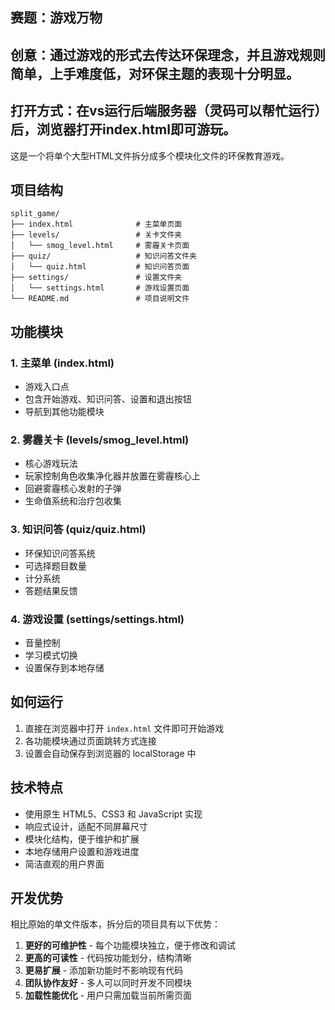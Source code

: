 ## 赛题：游戏万物
## 创意：通过游戏的形式去传达环保理念，并且游戏规则简单，上手难度低，对环保主题的表现十分明显。
## 打开方式：在vs运行后端服务器（灵码可以帮忙运行）后，浏览器打开index.html即可游玩。

这是一个将单个大型HTML文件拆分成多个模块化文件的环保教育游戏。

## 项目结构

```
split_game/
├── index.html              # 主菜单页面
├── levels/                 # 关卡文件夹
│   └── smog_level.html     # 雾霾关卡页面
├── quiz/                   # 知识问答文件夹
│   └── quiz.html           # 知识问答页面
├── settings/               # 设置文件夹
│   └── settings.html       # 游戏设置页面
└── README.md               # 项目说明文件
```

## 功能模块

### 1. 主菜单 (index.html)
- 游戏入口点
- 包含开始游戏、知识问答、设置和退出按钮
- 导航到其他功能模块

### 2. 雾霾关卡 (levels/smog_level.html)
- 核心游戏玩法
- 玩家控制角色收集净化器并放置在雾霾核心上
- 回避雾霾核心发射的子弹
- 生命值系统和治疗包收集

### 3. 知识问答 (quiz/quiz.html)
- 环保知识问答系统
- 可选择题目数量
- 计分系统
- 答题结果反馈

### 4. 游戏设置 (settings/settings.html)
- 音量控制
- 学习模式切换
- 设置保存到本地存储

## 如何运行

1. 直接在浏览器中打开 `index.html` 文件即可开始游戏
2. 各功能模块通过页面跳转方式连接
3. 设置会自动保存到浏览器的 localStorage 中

## 技术特点

- 使用原生 HTML5、CSS3 和 JavaScript 实现
- 响应式设计，适配不同屏幕尺寸
- 模块化结构，便于维护和扩展
- 本地存储用户设置和游戏进度
- 简洁直观的用户界面

## 开发优势

相比原始的单文件版本，拆分后的项目具有以下优势：

1. **更好的可维护性** - 每个功能模块独立，便于修改和调试
2. **更高的可读性** - 代码按功能划分，结构清晰
3. **更易扩展** - 添加新功能时不影响现有代码
4. **团队协作友好** - 多人可以同时开发不同模块
5. **加载性能优化** - 用户只需加载当前所需页面
